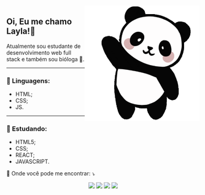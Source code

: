 <img src="https://github.com/layla-snogueira/layla-snogueira/blob/main/panda-waving-cartoon-sticker.gif" min-width="400px" max-width="400px" width="300px" align="right" alt="Computador iuriCode">

<h2 align="left"> 
  Oi, Eu me chamo <strong>Layla!🐼</strong></h2>
<p   align="left">Atualmente sou estudante de desenvolvimento web full stack e também sou bióloga 🌿.</p>
<hr>
<h3 align="left">🦄 Linguagens: </h3>
  <ul align="left">
    <li> HTML;</li>
    <li>CSS;</li>
   <li>JS.</li>
</ul>
<hr>
<h3 align="left">📖 Estudando:</h3>
<ul>
  <li>HTML5;</li>
  <li>CSS;</li>
  <li>REACT;</li>
  <li>JAVASCRIPT.</li>
</ul>

<p align="left">
 💌 Onde você pode me encontrar: ⤵️
</p>

<p align="center">
  <a href="mailto:laylas.snogueira@gmail.com?" alt="Gmail">
  <img src="https://img.shields.io/badge/-Gmail-FF0000?style=flat-square&labelColor=FF0000&logo=gmail&logoColor=white&link=LINK-DO-SEU-EMAIL" /></a>

  <a href="https://www.linkedin.com/in/layla-nogueira-028396150/" alt="Linkedin">
  <img src="https://img.shields.io/badge/-Linkedin-0e76a8?style=flat-square&logo=Linkedin&logoColor=white&link=LINK-DO-SEU-LINKEDIN" /></a>

  <a href="https://www.facebook.com/layla.nogueira.9461/" alt="Facebook">
  <img src="https://img.shields.io/badge/-Facebook-3b5998?style=flat-square&labelColor=3b5998&logo=facebook&logoColor=white&link=LINK-DO-SEU-FACEBOOK"/></a>

  <a href="https://www.instagram.com/layla_snogueira/" alt="Instagram">
  <img src="https://img.shields.io/badge/-Instagram-DF0174?style=flat-square&labelColor=DF0174&logo=instagram&logoColor=white&link=LINK-DO-SEU-INSTAGRAM"/></a>
</p>  
